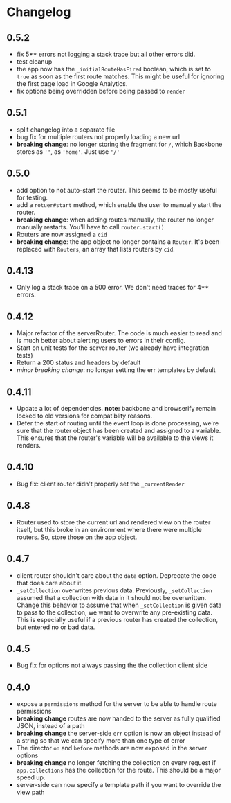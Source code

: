 # Changelog

## 0.5.2
* fix 5** errors not logging a stack trace but all other errors did.
* test cleanup
* the app now has the `_initialRouteHasFired` boolean, which is set to `true` as soon as the first route matches. This might be useful for ignoring the first page load in Google Analytics.
* fix options being overridden before being passed to `render`

## 0.5.1
* split changelog into a separate file
* bug fix for multiple routers not properly loading a new url
* **breaking change**: no longer storing the fragment for `/`, which Backbone stores as `''`, as `'home'`. Just use `'/'`

## 0.5.0
* add option to not auto-start the router. This seems to be mostly useful for testing.
* add a `rotuer#start` method, which enable the user to manually start the router.
* **breaking change**: when adding routes manually, the router no longer manually restarts. You'll have to call `router.start()`
* Routers are now assigned a `cid`
* **breaking change**: the app object no longer contains a `Router`. It's been replaced with `Routers`, an array that lists routers by `cid`.

## 0.4.13
* Only log a stack trace on a 500 error. We don't need traces for 4** errors.

## 0.4.12
* Major refactor of the serverRouter. The code is much easier to read and is much better about alerting users to errors in their config.
* Start on unit tests for the server router (we already have integration tests)
* Return a 200 status and headers by default
* *minor breaking change*: no longer setting the err templates by default

## 0.4.11
* Update a lot of dependencies. __note:__ backbone and browserify remain locked to old versions for compatiblity reasons.
* Defer the start of routing until the event loop is done processing, we're sure that the router object has been created and assigned to a variable. This ensures that the router's variable will be available to the views it renders.

## 0.4.10
* Bug fix: client router didn't properly set the `_currentRender`

## 0.4.8
* Router used to store the current url and rendered view on the router itself, but this broke in an environment where there were multiple routers. So, store those on the app object.

## 0.4.7
* client router shouldn't care about the `data` option. Deprecate the code that does care about it.
* `_setCollection` overwrites previous data. Previously, `_setCollection` assumed that a collection with data in it should not be overwritten. Change this behavior to assume that when `_setCollection` is given data to pass to the collection, we want to overwrite any pre-existing data. This is especially useful if a previous router has created the collection, but entered no or bad data.

## 0.4.5
* Bug fix for options not always passing the the collection client side

## 0.4.0
* expose a `permissions` method for the server to be able to handle route permissions
* **breaking change** routes are now handed to the server as fully qualified JSON, instead of a path
* **breaking change** the server-side `err` option is now an object instead of a string so that we can specify more than one type of error
* The director `on` and `before` methods are now exposed in the server options
* **breaking change** no longer fetching the collection on every request if `app.collections` has the collection for the route. This should be a major speed up.
* server-side can now specify a template path if you want to override the view path
